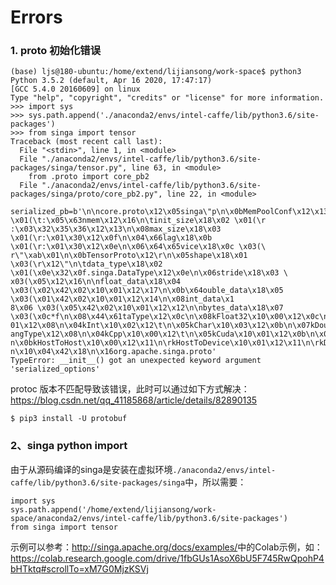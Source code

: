 # Errors

### 1. proto 初始化错误

```
(base) ljs@180-ubuntu:/home/extend/lijiansong/work-space$ python3
Python 3.5.2 (default, Apr 16 2020, 17:47:17)
[GCC 5.4.0 20160609] on linux
Type "help", "copyright", "credits" or "license" for more information.
>>> import sys
>>> sys.path.append('./anaconda2/envs/intel-caffe/lib/python3.6/site-packages')
>>> from singa import tensor
Traceback (most recent call last):
  File "<stdin>", line 1, in <module>
  File "./anaconda2/envs/intel-caffe/lib/python3.6/site-packages/singa/tensor.py", line 63, in <module>
    from .proto import core_pb2
  File "./anaconda2/envs/intel-caffe/lib/python3.6/site-packages/singa/proto/core_pb2.py", line 22, in <module>
    serialized_pb=b'\n\ncore.proto\x12\x05singa\"p\n\x0bMemPoolConf\x12\x13\n\x04type\x18\x01 \x01(\t:\x05\x63nmem\x12\x16\n\tinit_size\x18\x02 \x01(\r
:\x03\x32\x35\x36\x12\x13\n\x08max_size\x18\x03 \x01(\r:\x01\x30\x12\x0f\n\x04\x66lag\x18\x0b \x01(\r:\x01\x30\x12\x0e\n\x06\x64\x65vice\x18\x0c \x03(\
r\"\xab\x01\n\x0bTensorProto\x12\r\n\x05shape\x18\x01 \x03(\r\x12\"\n\tdata_type\x18\x02 \x01(\x0e\x32\x0f.singa.DataType\x12\x0e\n\x06stride\x18\x03 \
x03(\x05\x12\x16\n\nfloat_data\x18\x04 \x03(\x02\x42\x02\x10\x01\x12\x17\n\x0b\x64ouble_data\x18\x05 \x03(\x01\x42\x02\x10\x01\x12\x14\n\x08int_data\x1
8\x06 \x03(\x05\x42\x02\x10\x01\x12\x12\n\nbytes_data\x18\x07 \x03(\x0c*f\n\x08\x44\x61taType\x12\x0c\n\x08kFloat32\x10\x00\x12\x0c\n\x08kFloat16\x10\x
01\x12\x08\n\x04kInt\x10\x02\x12\t\n\x05kChar\x10\x03\x12\x0b\n\x07kDouble\x10\x04\x12\n\n\x06kUChar\x10\x05\x12\x10\n\x0ckNumDataType\x10\x06*@\n\x08L
angType\x12\x08\n\x04kCpp\x10\x00\x12\t\n\x05kCuda\x10\x01\x12\x0b\n\x07kOpencl\x10\x02\x12\x12\n\x0ekNumDeviceType\x10\x04*n\n\rCopyDirection\x12\x0f\
n\x0bkHostToHost\x10\x00\x12\x11\n\rkHostToDevice\x10\x01\x12\x11\n\rkDeviceToHost\x10\x02\x12\x13\n\x0fkDeviceToDevice\x10\x03\x12\x11\n\rkNumDirectio
n\x10\x04\x42\x18\n\x16org.apache.singa.proto'
TypeError: __init__() got an unexpected keyword argument 'serialized_options'
```

protoc 版本不匹配导致该错误，此时可以通过如下方式解决：<https://blog.csdn.net/qq_41185868/article/details/82890135>

```
$ pip3 install -U protobuf
```


### 2、singa python import

由于从源码编译的singa是安装在虚拟环境`./anaconda2/envs/intel-caffe/lib/python3.6/site-packages/singa`中，所以需要：

```
import sys
sys.path.append('/home/extend/lijiansong/work-space/anaconda2/envs/intel-caffe/lib/python3.6/site-packages')
from singa import tensor
```

示例可以参考：<http://singa.apache.org/docs/examples/>中的Colab示例，如：<https://colab.research.google.com/drive/1fbGUs1AsoX6bU5F745RwQpohP4bHTktq#scrollTo=xM7G0MjzKSVj>


